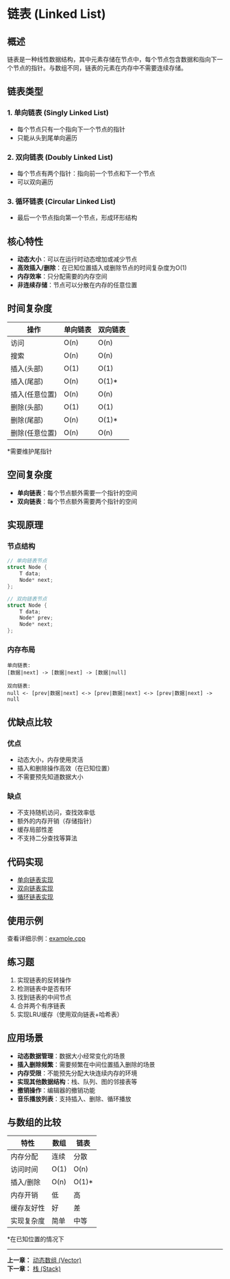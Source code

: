 # 链表 (Linked List)

## 概述

链表是一种线性数据结构，其中元素存储在节点中，每个节点包含数据和指向下一个节点的指针。与数组不同，链表的元素在内存中不需要连续存储。

## 链表类型

### 1. 单向链表 (Singly Linked List)
- 每个节点只有一个指向下一个节点的指针
- 只能从头到尾单向遍历

### 2. 双向链表 (Doubly Linked List)
- 每个节点有两个指针：指向前一个节点和下一个节点
- 可以双向遍历

### 3. 循环链表 (Circular Linked List)
- 最后一个节点指向第一个节点，形成环形结构

## 核心特性

- **动态大小**：可以在运行时动态增加或减少节点
- **高效插入/删除**：在已知位置插入或删除节点的时间复杂度为O(1)
- **内存效率**：只分配需要的内存空间
- **非连续存储**：节点可以分散在内存的任意位置

## 时间复杂度

| 操作 | 单向链表 | 双向链表 |
|------|----------|----------|
| 访问 | O(n) | O(n) |
| 搜索 | O(n) | O(n) |
| 插入(头部) | O(1) | O(1) |
| 插入(尾部) | O(n) | O(1)* |
| 插入(任意位置) | O(n) | O(n) |
| 删除(头部) | O(1) | O(1) |
| 删除(尾部) | O(n) | O(1)* |
| 删除(任意位置) | O(n) | O(n) |

*需要维护尾指针

## 空间复杂度

- **单向链表**：每个节点额外需要一个指针的空间
- **双向链表**：每个节点额外需要两个指针的空间

## 实现原理

### 节点结构

```cpp
// 单向链表节点
struct Node {
    T data;
    Node* next;
};

// 双向链表节点
struct Node {
    T data;
    Node* prev;
    Node* next;
};
```

### 内存布局

```
单向链表:
[数据|next] -> [数据|next] -> [数据|null]

双向链表:
null <- [prev|数据|next] <-> [prev|数据|next] <-> [prev|数据|next] -> null
```

## 优缺点比较

### 优点
- 动态大小，内存使用灵活
- 插入和删除操作高效（在已知位置）
- 不需要预先知道数据大小

### 缺点
- 不支持随机访问，查找效率低
- 额外的内存开销（存储指针）
- 缓存局部性差
- 不支持二分查找等算法

## 代码实现

- [单向链表实现](./singly_linked_list.h)
- [双向链表实现](./doubly_linked_list.h)
- [循环链表实现](./circular_linked_list.h)

## 使用示例

查看详细示例：[example.cpp](./example.cpp)

## 练习题

1. 实现链表的反转操作
2. 检测链表中是否有环
3. 找到链表的中间节点
4. 合并两个有序链表
5. 实现LRU缓存（使用双向链表+哈希表）

## 应用场景

- **动态数据管理**：数据大小经常变化的场景
- **插入删除频繁**：需要频繁在中间位置插入删除的场景
- **内存受限**：不能预先分配大块连续内存的环境
- **实现其他数据结构**：栈、队列、图的邻接表等
- **撤销操作**：编辑器的撤销功能
- **音乐播放列表**：支持插入、删除、循环播放

## 与数组的比较

| 特性 | 数组 | 链表 |
|------|------|------|
| 内存分配 | 连续 | 分散 |
| 访问时间 | O(1) | O(n) |
| 插入/删除 | O(n) | O(1)* |
| 内存开销 | 低 | 高 |
| 缓存友好性 | 好 | 差 |
| 实现复杂度 | 简单 | 中等 |

*在已知位置的情况下

---

**上一章：** [动态数组 (Vector)](../vector/README.md)  
**下一章：** [栈 (Stack)](../stack/README.md)